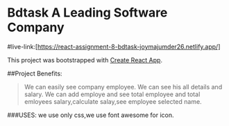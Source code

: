 # Bdtask A Leading Software Company
#live-link:[https://react-assignment-8-bdtask-joymajumder26.netlify.app/]

This project was bootstrapped with [Create React App](https://react-assignment-8-bdtask-joymajumder26.netlify.app/).

##Project Benefits:
>We can easily see company employee.
>We can see his all details and salary.
>We can add employe and see total employee and total emloyees salary,calculate salay,see employee selected name.

###USES:
we use only css,we use font awesome for icon.
